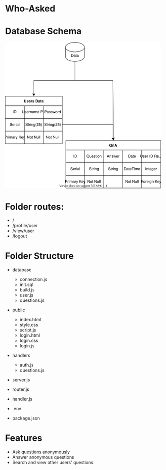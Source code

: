 # Who-Asked

# Database Schema
<img src = "https://github.com/WebAhead12/Who-Asked/blob/main/Assets/Diagrams/Database.svg"> </img>

# Folder routes:
- /
- /profile/user
- /view/user
- /logout

# Folder Structure
- database
	- connection.js
	- init.sql
	- build.js
	- user.js
	- questions.js
- public
	- index.html
	- style.css
	- script.js
	- login.html
	- login.css
	- login.js
	
- handlers
	- auth.js
	- questions.js
- server.js
- router.js
- handler.js
- .env
- package.json

# Features
- Ask questions anonymously
- Answer anonymous questions
- Search and view other users' questions 
